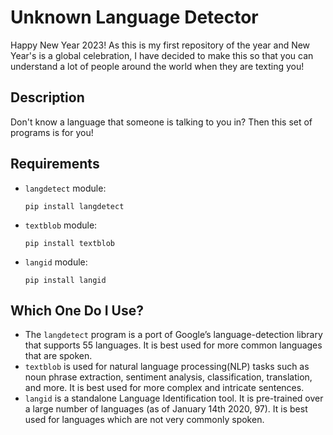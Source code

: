 # Unknown Language Detector

Happy New Year 2023! As this is my first repository of the year and New Year's is a global celebration, I have decided to make this so that you can understand a lot of people around the world when they are texting you!

## Description

Don't know a language that someone is talking to you in? Then this set of programs is for you!

## Requirements

- `langdetect` module:
  
  ```
  pip install langdetect
  ```
  
- `textblob` module:
  
  ```
  pip install textblob
  ```
  
- `langid` module:
  
  ```
  pip install langid
  ```

## Which One Do I Use?

- The `langdetect` program is a port of Google’s language-detection library that supports 55 languages. It is best used for more common languages that are spoken.
- `textblob` is used for natural language processing(NLP) tasks such as noun phrase extraction, sentiment analysis, classification, translation, and more. It is best used for more complex and intricate sentences.
- `langid` is a standalone Language Identification tool. It is pre-trained over a large number of languages (as of January 14th 2020, 97). It is best used for languages which are not very commonly spoken.

